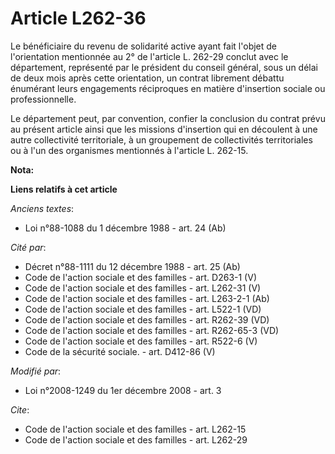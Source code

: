 # Article L262-36

Le bénéficiaire du revenu de solidarité active ayant fait l'objet de l'orientation mentionnée au 2° de l'article L. 262-29
conclut avec le département, représenté par le président du conseil général, sous un délai de deux mois après cette
orientation, un contrat librement débattu énumérant leurs engagements réciproques en matière d'insertion sociale ou
professionnelle. 

Le département peut, par convention, confier la conclusion du contrat prévu au présent article ainsi que les missions
d'insertion qui en découlent à une autre collectivité territoriale, à un groupement de collectivités territoriales ou à l'un
des organismes mentionnés à l'article L. 262-15.

**Nota:**



**Liens relatifs à cet article**

_Anciens textes_:

  - Loi n°88-1088 du 1 décembre 1988 - art. 24 (Ab)

_Cité par_:

  - Décret n°88-1111 du 12 décembre 1988 - art. 25 (Ab)
  - Code de l'action sociale et des familles - art. D263-1 (V)
  - Code de l'action sociale et des familles - art. L262-31 (V)
  - Code de l'action sociale et des familles - art. L263-2-1 (Ab)
  - Code de l'action sociale et des familles - art. L522-1 (VD)
  - Code de l'action sociale et des familles - art. R262-39 (VD)
  - Code de l'action sociale et des familles - art. R262-65-3 (VD)
  - Code de l'action sociale et des familles - art. R522-6 (V)
  - Code de la sécurité sociale. - art. D412-86 (V)

_Modifié par_:

  - Loi n°2008-1249 du 1er décembre 2008 - art. 3

_Cite_:

  - Code de l'action sociale et des familles - art. L262-15
  - Code de l'action sociale et des familles - art. L262-29
